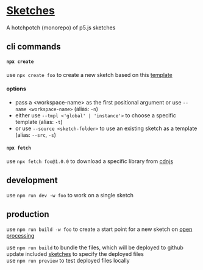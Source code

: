 # [Sketches](https://error-four-o-four.github.io/sketches/)

A hotchpotch (monorepo) of p5.js sketches

## cli commands

#### `npx create`

use `npx create foo` to create a new sketch based on this [template](./templates/instance)

#### options
* pass a \<workspace-name\> as the first positional argument or use `--name <workspace-name>` (alias: `-n`)
* either use `--tmpl <'global' | 'instance'>` to choose a specific template (alias: `-t`)
* or use `--source <sketch-folder>` to use an existing sketch as a template (alias: `--src`, `-s`)

#### `npx fetch`

use `npx fetch foo@1.0.0` to download a specific library from [cdnjs](https://cdnjs.com/)

## development

use `npm run dev -w foo` to work on a single sketch

## production

use `npm run build -w foo` to create a start point for a new sketch on [open processing](https://openprocessing.org/)

use `npm run build` to bundle the files, which will be deployed to github\
update included [sketches](./vite.options.ts) to specify the deployed files\
use `npm run preview` to test deployed files locally